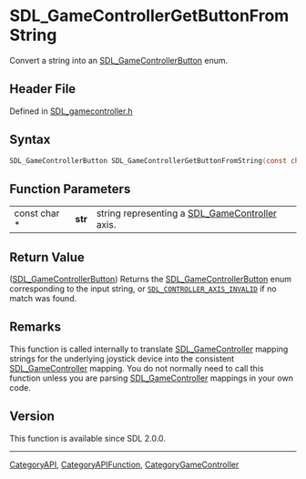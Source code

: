 # SDL_GameControllerGetButtonFromString

Convert a string into an [SDL_GameControllerButton](SDL_GameControllerButton) enum.

## Header File

Defined in [SDL_gamecontroller.h](https://github.com/libsdl-org/SDL/blob/SDL2/include/SDL_gamecontroller.h)

## Syntax

```c
SDL_GameControllerButton SDL_GameControllerGetButtonFromString(const char *str);
```

## Function Parameters

|              |         |                                                                      |
| ------------ | ------- | -------------------------------------------------------------------- |
| const char * | **str** | string representing a [SDL_GameController](SDL_GameController) axis. |

## Return Value

([SDL_GameControllerButton](SDL_GameControllerButton)) Returns the
[SDL_GameControllerButton](SDL_GameControllerButton) enum corresponding to
the input string, or
[`SDL_CONTROLLER_AXIS_INVALID`](SDL_CONTROLLER_AXIS_INVALID) if no match
was found.

## Remarks

This function is called internally to translate
[SDL_GameController](SDL_GameController) mapping strings for the underlying
joystick device into the consistent
[SDL_GameController](SDL_GameController) mapping. You do not normally need
to call this function unless you are parsing
[SDL_GameController](SDL_GameController) mappings in your own code.

## Version

This function is available since SDL 2.0.0.

----
[CategoryAPI](CategoryAPI), [CategoryAPIFunction](CategoryAPIFunction), [CategoryGameController](CategoryGameController)

